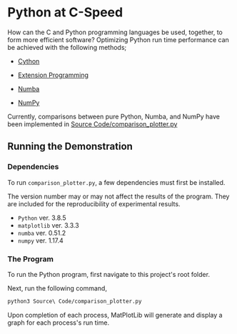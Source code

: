 # Python at C-Speed

How can the C and Python programming languages be used, together, to form more efficient software?
Optimizing Python run time performance can be achieved with the following methods;

- [Cython](http://docs.cython.org/en/latest/src/tutorial/cdef_classes.html#extension-types-aka-cdef-classes)

- [Extension Programming](https://docs.python.org/3/extending/extending.html#extending-python-with-c-or-c)

- [Numba](https://numba.readthedocs.io/en/stable/index.html#numba-documentation)

- [NumPy](https://numpy.org/doc/stable/)

Currently, comparisons between pure Python, Numba, and NumPy have been implemented in
[Source Code/comparison_plotter.py](<Source Code/comparison_plotter.py>)

## Running the Demonstration

### Dependencies

To run `comparison_plotter.py`, a few dependencies must first be installed.

The version number may or may not affect the results of the program.
They are included for the reproducibility of experimental results.

- `Python` ver. 3.8.5
- `matplotlib` ver. 3.3.3
- `numba` ver. 0.51.2
- `numpy` ver. 1.17.4

### The Program

To run the Python program, first navigate to this project's root folder.

Next, run the following command,

```bash
python3 Source\ Code/comparison_plotter.py
```

Upon completion of each process, MatPlotLib will generate and display a graph for each process's run time.
